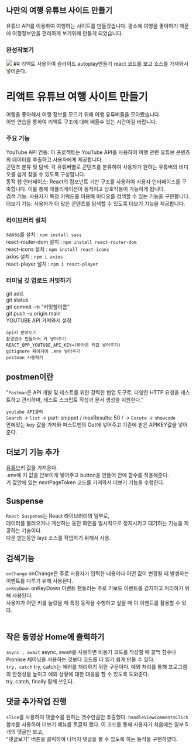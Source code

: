 ## 나만의 여행 유튜브 사이트 만들기
유튜브 API를 이용하여 여행하는 사이트를 만들겠습니다.
평소에 여행을 좋아하기 때문에 여행정보만을 편리하게 보기위해 만들게 되었습니다.


### 완성작보기
<img src="https://hee031812.github.io/youtube-project/src/assets/img/img33.png">
## 리액트 사용하여 슬라이드 autoplay만들기
react 코드를 보고 소스를 가져와서 넣어준다.

# 리액트 유튜브 여행 사이트 만들기   
   
여행을 좋아해서 여행 정보를 모으기 위해 여행 유튜버들을 모아봤습니다.   
이번 연습을 통하여 리액트 구조에 대해 배울수 있는 시간이길 바랍니다.


### 주요 기능
YouTube API 연동: 이 프로젝트는 YouTube API를 사용하여 여행 관련 유튜브 콘텐츠의 데이터를 추출하고 사용자에게 제공합니다.   
콘텐츠 분류 및 탐색: 각 유튜버별로 콘텐츠를 분류하여 사용자가 원하는 유튜버의 비디오를 쉽게 찾을 수 있도록 구성합니다.   
동적 웹 인터페이스: React의 컴포넌트 기반 구조를 사용하여 사용자 인터페이스를 구축합니다. 이를 통해 애플리케이션이 동적이고 상호작용이 가능하게 됩니다.   
검색 기능: 사용자가 특정 키워드를 이용해 비디오를 검색할 수 있는 기능을 구현합니다.   
더보기 기능: 사용자가 더 많은 콘텐츠를 탐색할 수 있도록 더보기 기능을 제공합니다.   
 
### 라이브러리 설치
sasss를 설치 : `npm install sass`   
react-router-dom 설치 : `npm install react-router-dom`   
react-icons 설치 : `npm install react-icons`   
axios 설치 : `npm i axios`   
react-player 설치 : `npm i react-player`   
   
### 터미널 깃 업로드 커밋하기   
git add.   
git status   
git commit -m "커밋할이름"   
git push -u origin main    
YOUTUBE API 가져와서 설정   
   
`api키 받아오기`   
`환경변수 만들어서 키 넣어주기`   
`REACT_QPP_YOUTUBE_API_KEY=(받아온 키값 넣어주기)`   
`gitignore 페이지에 .env 넣어주기`   
`postman 사용하기`   
      
## postmen이란   
"`Postman`은 API 개발 및 테스트를 위한 강력한 협업 도구로, 다양한 HTTP 요청을 테스트하고 관리하며, 테스트 스크립트 작성과 문서 생성을 지원한다."   
   
`youtube API클릭`   
`Search` -> `list` -> part: snippet / maxResults: 50 / -> `Excute` -> `showcode`      
안에있는 key 값을 가져와 퍼스트맨의 Get에 넣어주고 기존에 받은 APIKEY값을 넣어준다.   
      
## 더보기 기능 추가
[유튜브](https://rapidapi.com/Glavier/api/youtube-v311/)키 값을 가져온다.   
.env에 키 값을 안보이게 넣어주고  button을 만들어 안에 함수를 적용해준다.   
키 값안에 있는 nextPageToken 코드를 가져와서 더보기 기능을 수행한다.   
      
## Suspense
`React Suspense`는 React 라이브러리의 일부로,   
데이터를 불러오거나 계산하는 동안 화면을 일시적으로 정지시키고 대기하는 기능을 제공하는 기술이다.   
다운 받는동안 layz 소스를 작업하기 위해서 사용.  
      
## 검색기능
`onChange`  onChange은 주로 사용자가 입력한 내용이나 어떤 값이 변경될 때 발생하는   
이벤트를 다루기 위해 사용된다.   
`onKeyDown`  onKeyDown 이벤트 핸들러는 주로 키보드 이벤트를 감지하고 처리하기 위해 사용된다.    
사용자가 어떤 키를 눌렀을 때 특정 동작을 수행하고 싶을 때 이 이벤트를 활용할 수 있다.   
<br>
   
## 작은 동영상 Home에 출력하기
`async , await`  async, await를 사용하면 비동기 코드를 작성할 때 콜백 함수나 Promise 체이닝을 사용하는 것보다 코드를 더 읽기 쉽게 만들 수 있다.   
`try, catch`  try, catch는 에러를 처리하기 위한 구문이다. 예외 처리를 통해 프로그램의 안정성을 높이고 예외 상황에 대한 대응을 할 수 있도록 도와준다.   
try, catch, finally 함께 쓰인다.    
   

## 댓글 추가작업 진행
`slice`를 사용하여 댓글수를 원하는 갯수만큼만 추출했다.
`handleViewCommentsClick `함수를 사용하여 더보기 메뉴를 토글화 했다.
이 코드를 통해 사용자가 처음에는 일부 5개의 댓글만 보고,   
"댓글보기" 버튼을 클릭하여 나머지 댓글을 볼 수 있도록 하는 동작을 구현하였다.
